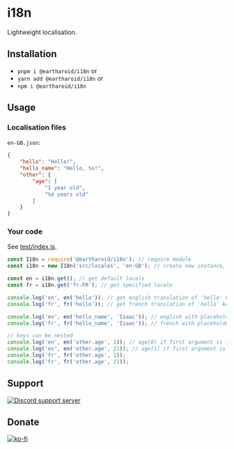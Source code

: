 # i18n

Lightweight localisation.

## Installation

- `pnpm i @eartharoid/i18n` or
- `yarn add @eartharoid/i18n` or
- `npm i @eartharoid/i18n`

## Usage

### Localisation files

`en-GB.json`:

```json
{
	"hello": "Hello!",
	"hello_name": "Hello, %s!",
	"other": {
		"age": [
			"1 year old",
			"%d years old"
		]
	}
}
```

### Your code

See [test/index.js](https://github.com/eartharoid/i18n/blob/main/test/index.js).

```js
const I18n = require('@eartharoid/i18n'); // require module
const i18n = new I18n('src/locales', 'en-GB'); // create new instance, first value is the locales directory relative to where the process was started, second value is the default locale

const en = i18n.get(); // get default locale
const fr = i18n.get('fr-FR'); // get specified locale

console.log('en', en('hello')); // get english translation of 'hello' key
console.log('fr', fr('hello')); // get french translation of 'hello' key

console.log('en', en('hello_name', 'Isaac')); // english with placeholder
console.log('fr', fr('hello_name', 'Isaac')); // french with placeholder

// keys can be nested
console.log('en', en('other.age', 1)); // age[0] if first argument is 1
console.log('en', en('other.age', 21)); // age[1] if first argument is not 1
console.log('fr', fr('other.age', 1));
console.log('fr', fr('other.age', 21));
```

## Support

[![Discord support server](https://discordapp.com/api/guilds/451745464480432129/widget.png?style=banner4)](https://discord.gg/pXc9vyC)

## Donate

[![ko-fi](https://www.ko-fi.com/img/githubbutton_sm.svg)](https://ko-fi.com/eartharoid)